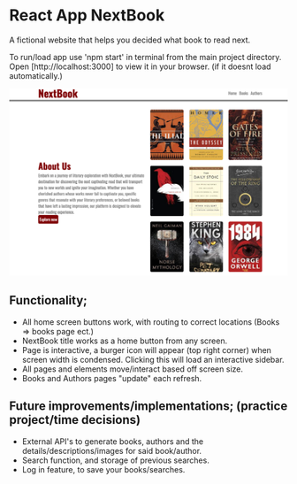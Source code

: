 # React App NextBook

A fictional website that helps you decided what book to read next.

To run/load app use 'npm start' in terminal from the main project directory.
Open [http://localhost:3000] to view it in your browser. (if it doesnt load automatically.)

<img src="./public/img/samplepage.jpg" />

## Functionality;
- All home screen buttons work, with routing to correct locations (Books => books page ect.)
- NextBook title works as a home button from any screen.
- Page is interactive, a burger icon will appear (top right corner) when screen width is condensed. Clicking this will load an interactive sidebar.
- All pages and elements move/interact based off screen size.
- Books and Authors pages "update" each refresh.

## Future improvements/implementations; (practice project/time decisions)
- External API's to generate books, authors and the details/descriptions/images for said book/author.
- Search function, and storage of previous searches.
- Log in feature, to save your books/searches.
